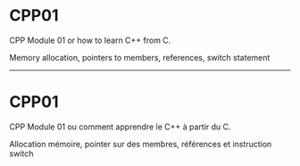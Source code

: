 # CPP01 #

CPP Module 01 or how to learn C++ from C.

Memory allocation, pointers to members, references, switch statement

---

# CPP01 #

CPP Module 01 ou comment apprendre le C++ à partir du C.

Allocation mémoire, pointer sur des membres, références et instruction switch
